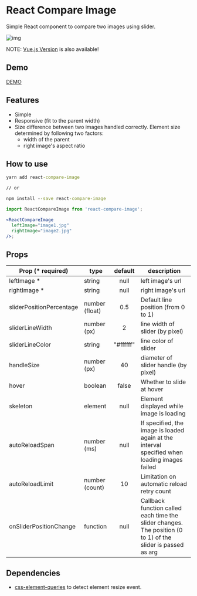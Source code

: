 # React Compare Image

Simple React component to compare two images using slider.

![img](https://react-compare-image.yuuniworks.com/anime.gif)

NOTE: [Vue.js Version](https://github.com/junkboy0315/vue-compare-image) is also available!

## Demo

[DEMO](https://react-compare-image.yuuniworks.com/)

## Features

- Simple
- Responsive (fit to the parent width)
- Size difference between two images handled correctly. Element size determined by following two factors:
  - width of the parent
  - right image's aspect ratio

## How to use

```cmd
yarn add react-compare-image

// or

npm install --save react-compare-image
```

```jsx
import ReactCompareImage from 'react-compare-image';

<ReactCompareImage
  leftImage="image1.jpg"
  rightImage="image2.jpg"
/>;
```

## Props

| Prop (\* required)       | type           | default | description                                                                                                 |
| ------------------------ | -------------- | :-----: | ----------------------------------------------------------------------------------------------------------- |
| leftImage \*             | string         |  null   | left image's url                                                                                            |
| rightImage \*            | string         |  null   | right image's url                                                                                           |
| sliderPositionPercentage | number (float) |   0.5   | Default line position (from 0 to 1)                                                                         |
| sliderLineWidth          | number (px)    |    2    | line width of slider (by pixel)                                                                             |
| sliderLineColor          | string         |    "#ffffff"    | line color of slider                                                                                     
| handleSize               | number (px)    |   40    | diameter of slider handle (by pixel)                                                                        |
| hover                    | boolean        |  false  | Whether to slide at hover                                                                                   |
| skeleton                 | element        |  null   | Element displayed while image is loading                                                                    |
| autoReloadSpan           | number (ms)    |  null   | If specified, the image is loaded again at the interval specified when loading images failed                |
| autoReloadLimit          | number (count) |   10    | Limitation on automatic reload retry count                                                                  |
| onSliderPositionChange   | function       |  null   | Callback function called each time the slider changes. The position (0 to 1) of the slider is passed as arg |

## Dependencies

- [css-element-queries](https://github.com/marcj/css-element-queries) to detect element resize event.
